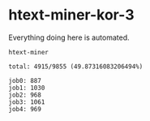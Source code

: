 # htext-miner-kor-3

Everything doing here is automated.

```
htext-miner

total: 4915/9855 (49.87316083206494%)

job0: 887
job1: 1030
job2: 968
job3: 1061
job4: 969
```